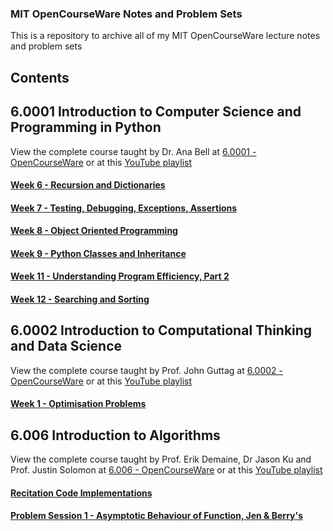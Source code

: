 ### MIT OpenCourseWare Notes and Problem Sets

This is a repository to archive all of my MIT OpenCourseWare lecture notes and problem sets

## Contents

## 6.0001 Introduction to Computer Science and Programming in Python

View the complete course taught by Dr. Ana Bell at [6.0001 - OpenCourseWare](http://ocw.mit.edu/6-0001F16) or at this [YouTube playlist](https://www.youtube.com/playlist?list=PLUl4u3cNGP619EG1wp0kT-7rDE_Az5TNd)

#### [Week 6 - Recursion and Dictionaries](MIT-6.0001/week6-recursion)
#### [Week 7 - Testing, Debugging, Exceptions, Assertions](MIT-6.0001/week7-testing-exceptions/)
#### [Week 8 - Object Oriented Programming](MIT-6.0001/week8-OOP/)
#### [Week 9 - Python Classes and Inheritance](MIT-6.0001/week9-inheritance/)
#### [Week 11 - Understanding Program Efficiency, Part 2](MIT-6.0001/week11-complexity-part2/)
#### [Week 12 - Searching and Sorting](MIT-6.0001/week12-sorting/)

## 6.0002 Introduction to Computational Thinking and Data Science

View the complete course taught by Prof. John Guttag at [6.0002 - OpenCourseWare](http://ocw.mit.edu/6-0002F16) or at this [YouTube playlist](https://www.youtube.com/playlist?list=PLUl4u3cNGP619EG1wp0kT-7rDE_Az5TNd)

#### [Week 1 - Optimisation Problems](MIT-6.0002/week1-optimisation/)

## 6.006 Introduction to Algorithms

View the complete course taught by Prof. Erik Demaine, Dr Jason Ku and Prof. Justin Solomon at [6.006 - OpenCourseWare](https://ocw.mit.edu/6-006S20) or at this [YouTube playlist](https://www.youtube.com/playlist?list=PLUl4u3cNGP63EdVPNLG3ToM6LaEUuStEY)

#### [Recitation Code Implementations](MIT-6.006/recitations)
#### [Problem Session 1 - Asymptotic Behaviour of Function, Jen & Berry's](MIT-6.006/psession1/)
